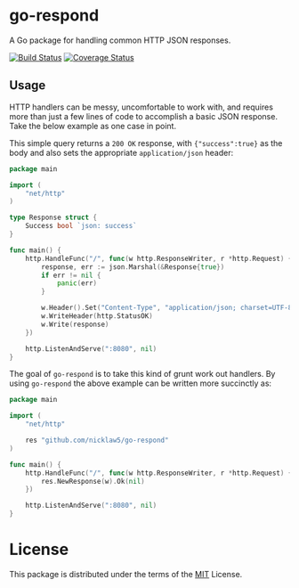 # go-respond

A Go package for handling common HTTP JSON responses.

[![Build Status](https://travis-ci.org/nicklaw5/go-respond.svg?branch=master)](https://travis-ci.org/nicklaw5/go-respond) [![Coverage Status](https://coveralls.io/repos/github/nicklaw5/go-respond/badge.svg)](https://coveralls.io/github/nicklaw5/go-respond)

## Usage

HTTP handlers can be messy, uncomfortable to work with, and requires more than just a few lines of code to accomplish a basic JSON response. Take the below example as one case in point.

This simple query returns a `200 OK` response, with `{"success":true}` as the body and also sets the appropriate `application/json` header:

```go
package main

import (
	"net/http"
)

type Response struct {
    Success bool `json: success`
}

func main() {
	http.HandleFunc("/", func(w http.ResponseWriter, r *http.Request) {
        response, err := json.Marshal(&Response{true})
        if err != nil {
            panic(err)
        }

        w.Header().Set("Content-Type", "application/json; charset=UTF-8")
        w.WriteHeader(http.StatusOK)
        w.Write(response)
	})

	http.ListenAndServe(":8080", nil)
}
```

The goal of `go-respond` is to take this kind of grunt work out handlers. By using `go-respond` the above example can be written more succinctly as:

```go
package main

import (
	"net/http"

	res "github.com/nicklaw5/go-respond"
)

func main() {
	http.HandleFunc("/", func(w http.ResponseWriter, r *http.Request) {
		res.NewResponse(w).Ok(nil)
	})

	http.ListenAndServe(":8080", nil)
}
```

# License

This package is distributed under the terms of the [MIT](LICENSE) License.

